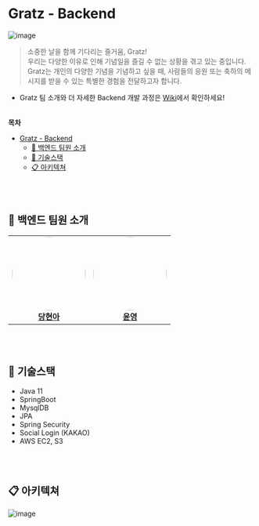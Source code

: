 # Gratz - Backend

![image](https://user-images.githubusercontent.com/45550607/157174595-e7f1947f-e066-4e4b-ac1e-424e8b394aff.png)


> 소중한 날을 함께 기다리는 즐거움, Gratz! <br>
> 우리는 다양한 이유로 인해 기념일을 즐길 수 없는 상황을 겪고 있는 중입니다.
> Gratz는 개인의 다양한 기념을 기념하고 싶을 때,
> 사람들의 응원 또는 축하의 메시지를 받을 수 있는 특별한 경험을 전달하고자 합니다.

- Gratz 팀 소개와 더 자세한 Backend 개발 과정은 [Wiki](https://github.com/dnd-side-project/dnd-6th-9-backend/wiki)에서 확인하세요!
<br><br>

**목차**
- [Gratz - Backend](#gratz---backend)
  - [👋 백엔드 팀원 소개](#-백엔드-팀원-소개)
  - [🔧 기술스택](#-기술스택)
  - [📋 아키텍쳐](#-아키텍쳐)

<br><br>

## 👋 백엔드 팀원 소개

<table>
    <tr align="center">
        <td align="center">
            <a href="https://github.com/eona1301">
                <img src="https://avatars.githubusercontent.com/u/45550607?v=4" style="width:150px;border-radius:50%;"><br><b>당현아</b>
            </a>
        </td>
        <td align="center">
            <a href="https://github.com/yunyoung1819">
                <img src="https://avatars.githubusercontent.com/u/17813930?v=4" style="width:150px;border-radius:50%;"><br><b>윤영</b>
            </a>
        </td>
    </tr>
</table>

<br><br>

## 🔧 기술스택

- Java 11
- SpringBoot
- MysqlDB
- JPA
- Spring Security
- Social Login (KAKAO)
- AWS EC2, S3

<br><br>

## 📋 아키텍쳐

![image](https://user-images.githubusercontent.com/45550607/157173059-2dddeced-ab29-439a-ad3f-8b480e739d9d.png)
